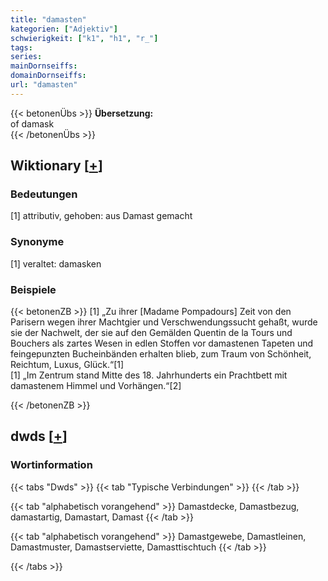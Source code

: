 ```yaml
---
title: "damasten"
kategorien: ["Adjektiv"]
schwierigkeit: ["k1", "h1", "r_"]
tags:
series:
mainDornseiffs:
domainDornseiffs:
url: "damasten"
---
```


{{< betonenÜbs >}}
**Übersetzung:**  
of damask  
{{< /betonenÜbs >}}

## Wiktionary [[+](https://de.wiktionary.org/wiki/damasten)]

### Bedeutungen
[1] attributiv, gehoben: aus Damast gemacht  

### Synonyme
[1] veraltet: damasken  

### Beispiele
{{< betonenZB >}}
[1] „Zu ihrer [Madame Pompadours] Zeit von den Parisern wegen ihrer Machtgier und Verschwendungssucht gehaßt, wurde sie der Nachwelt, der sie auf den Gemälden Quentin de la Tours und Bouchers als zartes Wesen in edlen Stoffen vor damastenen Tapeten und feingepunzten Bucheinbänden erhalten blieb, zum Traum von Schönheit, Reichtum, Luxus, Glück.“[1]  
[1] „Im Zentrum stand Mitte des 18. Jahrhunderts ein Prachtbett mit damastenem Himmel und Vorhängen.“[2]  

{{< /betonenZB >}}


## dwds [[+](https://www.dwds.de/wb/damasten)]

### Wortinformation
{{< tabs "Dwds" >}}
{{< tab "Typische Verbindungen" >}}
{{< /tab >}}

{{< tab "alphabetisch vorangehend" >}}
Damastdecke, Damastbezug, damastartig, Damastart, Damast
{{< /tab >}}

{{< tab "alphabetisch vorangehend" >}}
Damastgewebe, Damastleinen, Damastmuster, Damastserviette, Damasttischtuch
{{< /tab >}}

{{< /tabs >}}

